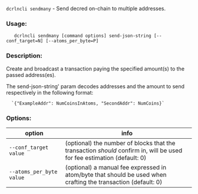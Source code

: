 `dcrlncli sendmany` - Send decred on-chain to multiple addresses.

### Usage:
```
   dcrlncli sendmany [command options] send-json-string [--conf_target=N] [--atoms_per_byte=P]
```

### Description:
   
  Create and broadcast a transaction paying the specified amount(s) to the passed address(es).

  The send-json-string' param decodes addresses and the amount to send
  respectively in the following format:

      `{"ExampleAddr": NumCoinsInAtoms, "SecondAddr": NumCoins}`
  

### Options:
|option|info|
|--|--|
|`--conf_target value`|     (optional) the number of blocks that the transaction *should* confirm in, will be used for fee estimation (default: 0)|
|`--atoms_per_byte value`|  (optional) a manual fee expressed in atom/byte that should be used when crafting the transaction (default: 0)|
